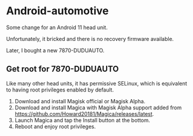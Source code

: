 # Android-automotive

Some change for an Android 11 head unit.

Unfortunately, it bricked and there is no recovery firmware available.

Later, I bought a new 7870-DUDUAUTO.

## Get root for 7870-DUDUAUTO

Like many other head units, it has permissive SELinux, which is equivalent to having root privileges enabled by default.

1. Download and install Magisk official or Magisk Alpha.
2. Download and install Magica with Magisk Alpha support added from <https://github.com/Howard20181/Magica/releases/latest>.
3. Launch Magica and tap the Install button at the bottom.
4. Reboot and enjoy root privileges.
